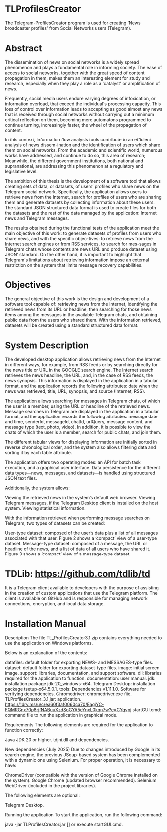 # TLProfilesCreator
The Telegram-ProfilesCreator program is used for creating 'News broadcaster profiles' from Social Networks users (Telegram).

# Abstract

The dissemination of news on social networks is a widely spread phenomenon and plays a fundamental role in informing society. The ease of access to social networks, together with the great speed of content propagation in them, makes them an interesting element for study and research, especially when they play a role as a 'catalyst' or amplification of news.

Frequently, social media users endure varying degrees of infoxication, or information overload, that exceed the individual's processing capacity. This loss of control over information leads to accepting as good almost any news that is received through social networks without carrying out a minimum critical reflection on them, becoming mere automatons programmed to continue turning, increasingly faster, the wheel of the propagation of content.

In this context, information flow analysis tools contribute to an efficient analysis of news dissem-ination and the identification of users which share them on social networks. From the academic and scientific world, numerous works have addressed, and continue to do so, this area of research; Meanwhile, the different government institutions, both national and supranational, are addressing this phenomenon at a regulatory and legislative level. 

The ambition of this thesis is the development of a software tool that allows creating sets of data, or datasets, of users’ profiles who share news on the Telegram social network. Specifically, the application allows users to retrieve news from the Internet, search for profiles of users who are sharing them and generate datasets by collecting information about these users. The standard JSON structured data format is used to create files for both the datasets and the rest of the data managed by the application: Internet news and Telegram messages.

The results obtained during the functional tests of the application meet the main objective of this work: to generate datasets of profiles from users who share news, and with the specific objec-tives: to retrieve news from the Internet search engines or from RSS services, to search for mes-sages in Telegram chats whose contents are news URL and produce dataset using JSON’ standard.  On the other hand, it is important to highlight that Telegram's limitations about retrieving information impose an external restriction on the system that limits message recovery capabilities.

# Objectives

The general objective of this work is the design and development of a software tool capable of: retrieving news from the Internet, identifying the retrieved news from its URL or headline, then searching for those news items among the messages in the available Telegram chats, and obtaining public data from the users who shared them. With the information retrieved, datasets will be created using a standard structured data format.

# System Description

The developed desktop application allows retrieving news from the Internet in different ways, for example, from RSS feeds or by searching directly for the news title or URL in the GOOGLE search engine.
The Internet search retrieves the news headline, the URL, and, in the case of RSS feeds, the news synopsis. This information is displayed in the application in a tabular format, and the application records the following attributes: date when the news was retrieved, title, URL, synopsis, and source (Internet, RSS).

The application allows searching for messages in Telegram chats, of which the user is a member, using the URL or headline of the retrieved news. Message searches in Telegram are displayed in the application in a tabular format, and the application records the following attributes: message date and time, senderId, messageId, chatId, urlQuery, message content, and message type (text, photo, video). In addition, it is possible to view the chats of which the user is a member, search for public chats, and join them.

The different tabular views for displaying information are initially sorted in reverse chronological order, and the system also allows filtering data and sorting it by each table attribute.

The application offers two operating modes: an API for batch task execution, and a graphical user interface. Data persistence for the different data types—news, messages, and datasets—is handled using structured JSON text files.

Additionally, the system allows:

Viewing the retrieved news in the system’s default web browser.
Viewing Telegram messages, if the Telegram Desktop client is installed on the host system.
Viewing statistical information.

With the information retrieved when performing message searches on Telegram, two types of datasets can be created:

User-type dataset: composed of the user’s data plus a list of all messages associated with that user. Figure 2 shows a ‘compact’ view of a user-type dataset.
Message-type dataset: composed of a message, the URL or headline of the news, and a list of data of all users who have shared it. Figure 3 shows a ‘compact’ view of a message-type dataset.

# TDLib: https://github.com/tdlib/td
It is a Telegram client available to developers with the purpose of assisting in the creation of custom applications that use the Telegram platform. The client is available on GitHub and is responsible for managing network connections, encryption, and local data storage.

# Installation Manual

Description
The file TL_ProfilesCreator3.1.zip contains everything needed to use the application on Windows platforms.

Below is an explanation of the contents:

datafiles: default folder for exporting NEWS- and MESSAGES-type files.
dataset: default folder for exporting dataset-type files.
image: initial screen image.
support: libraries, documentation, and support software.
dll: libraries required for the application to function.
documentation: user manual.
jdk: installation package jdk-20_windows-x64.
Telegram Desktop: installation package tsetup-x64.5.0.1.
tools: Dependencies v1.11.1.0. Software for verifying dependencies.
Chromedriver: chromedriver.exe file.
TLProfilesCreator_3.1.jar: application. https://1drv.ms/u/c/ea60f3af0060ca70/EagjYC-FQMRGnx70p8rjfNABuuXzdSoGYA5eYnxL0kqn7w?e=CYqvpj
startGUI.cmd: command file to run the application in graphical mode.

Requirements
The following elements are required for the application to function correctly:

Java JDK 20 or higher.
tdjni.dll and dependencies.

New dependencies (July 2025)
Due to changes introduced by Google in its search engine, the previous JSoup-based system has been complemented with a dynamic one using Selenium. For proper operation, it is necessary to have:

ChromeDriver (compatible with the version of Google Chrome installed on the system).
Google Chrome (updated browser recommended).
Selenium WebDriver (included in the project libraries).

The following elements are optional:

Telegram Desktop.

Running the application
To start the application, run the following command:

java -jar TLProfilesCreator.jar [<options>] or execute startGUI.cmd.
